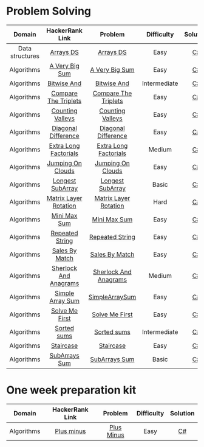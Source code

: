 # Problem Solving

|     Domain      |                                            HackerRank Link                                            |                                         Problem                                         |  Difficulty  |                                Solution                                |
|:---------------:|:-----------------------------------------------------------------------------------------------------:|:---------------------------------------------------------------------------------------:|:------------:|:----------------------------------------------------------------------:|
| Data structures |                 [Arrays DS](https://www.hackerrank.com/challenges/arrays-ds/problem)                  |             [Arrays DS](./ProblemSolving/ProblemSolving.Easy.ArraysDs.pdf)              |     Easy     |      [C#](../src/HackerRankSolutions/ProblemSolving/ArraysDs.cs)       |
|   Algorithms    |            [A Very Big Sum](https://www.hackerrank.com/challenges/a-very-big-sum/problem)             |         [A Very Big Sum](./ProblemSolving/ProblemSolving.Easy.AVeryBigSum.pdf)          |     Easy     |     [C#](../src/HackerRankSolutions/ProblemSolving/AVeryBigSum.cs)     |
|   Algorithms    | [Bitwise And](https://www.hackerrank.com/challenges/skills-verification/problem_solving_intermediate) |        [Bitwise And](./ProblemSolving/ProblemSolving.Intermediate.BitwiseAnd.md)        | Intermediate |     [C#](../src/HackerRankSolutions/ProblemSolving/BitwiseAnd.cs)      |
|   Algorithms    |      [Compare The Triplets](https://www.hackerrank.com/challenges/compare-the-triplets/problem)       |   [Compare The Triplets](./ProblemSolving/ProblemSolving.Easy.CompareTheTriplets.pdf)   |     Easy     | [C#](../src/HackerRankSolutions/ProblemSolving/CompareTheTriplets.cs)  |
|   Algorithms    |          [Counting Valleys](https://www.hackerrank.com/challenges/counting-valleys/problem)           |      [Counting Valleys](./ProblemSolving/ProblemSolving.Easy.CountingValleys.pdf)       |     Easy     |   [C#](../src/HackerRankSolutions/ProblemSolving/CountingValleys.cs)   |
|   Algorithms    |       [Diagonal Difference](https://www.hackerrank.com/challenges/diagonal-difference/problem)        |   [Diagonal Difference](./ProblemSolving/ProblemSolving.Easy.DiagonalDifference.pdf)    |     Easy     | [C#](../src/HackerRankSolutions/ProblemSolving/DiagonalDifference.cs)  |
|   Algorithms    |     [Extra Long Factorials](https://www.hackerrank.com/challenges/extra-long-factorials/problem)      | [Extra Long Factorials](./ProblemSolving/ProblemSolving.Medium.ExtraLongFactorials.pdf) |    Medium    | [C#](../src/HackerRankSolutions/ProblemSolving/ExtraLongFactorials.cs) |
|   Algorithms    |         [Jumping On Clouds](https://www.hackerrank.com/challenges/jumping-on-clouds/problem)          |      [Jumping On Clouds](./ProblemSolving/ProblemSolving.Easy.JumpingOnClouds.pdf)      |     Easy     |   [C#](../src/HackerRankSolutions/ProblemSolving/JumpingOnClouds.cs)   |
|   Algorithms    |       [Longest SubArray](https://www.hackerrank.com/skills-verification/problem_solving_basic)        |      [Longest SubArray](./ProblemSolving/ProblemSolving.Basic.LongestSubArray.md)       |    Basic     |   [C#](../src/HackerRankSolutions/ProblemSolving/LongestSubArray.cs)   |
|   Algorithms    |      [Matrix Layer Rotation](https://www.hackerrank.com/challenges/matrix-rotation-algo/problem)      |  [Matrix Layer Rotation](./ProblemSolving/ProblemSolving.Hard.MatrixLayerRotation.pdf)  |     Hard     | [C#](../src/HackerRankSolutions/ProblemSolving/MatrixLayerRotation.cs) |
|   Algorithms    |              [Mini Max Sum](https://www.hackerrank.com/challenges/mini-max-sum/problem)               |           [Mini Max Sum](./ProblemSolving/ProblemSolving.Easy.MiniMaxSum.pdf)           |     Easy     |     [C#](../src/HackerRankSolutions/ProblemSolving/MiniMaxSum.cs)      |
|   Algorithms    |           [Repeated String](https://www.hackerrank.com/challenges/repeated-string/problem)            |       [Repeated String](./ProblemSolving/ProblemSolving.Easy.RepeatedString.pdf)        |     Easy     |   [C#](../src/HackerRankSolutions/ProblemSolving/RepeatedString.cs)    |
|   Algorithms    |            [Sales By Match](https://www.hackerrank.com/challenges/sales-by-match/problem)             |         [Sales By Match](./ProblemSolving/ProblemSolving.Easy.SalesByMatch.pdf)         |     Easy     |    [C#](../src/HackerRankSolutions/ProblemSolving/SalesByMatch.cs)     |
|   Algorithms    |         [Sherlock And Anagrams](https://www.hackerrank.com/challenges/solve-me-first/problem)         | [Sherlock And Anagrams](./ProblemSolving/ProblemSolving.Medium.SherlockAndAnagrams.pdf) |    Medium    | [C#](../src/HackerRankSolutions/ProblemSolving/SherlockAndAnagrams.cs) |
|   Algorithms    |          [Simple Array Sum](https://www.hackerrank.com/challenges/simple-array-sum/problem)           |        [SimpleArraySum](./ProblemSolving/ProblemSolving.Easy.SimpleArraySum.pdf)        |     Easy     |   [C#](../src/HackerRankSolutions/ProblemSolving/SimpleArraySum.cs)    |
|   Algorithms    |            [Solve Me First](https://www.hackerrank.com/challenges/solve-me-first/problem)             |         [Solve Me First](./ProblemSolving/ProblemSolving.Easy.SolveMeFirst.pdf)         |     Easy     |    [C#](../src/HackerRankSolutions/ProblemSolving/SolveMeFirst.cs)     |
|   Algorithms    |      [Sorted sums](https://www.hackerrank.com/skills-verification/problem_solving_intermediate)       |        [Sorted sums](./ProblemSolving/ProblemSolving.Intermediate.SortedSums.md)        | Intermediate |     [C#](../src/HackerRankSolutions/ProblemSolving/SortedSums.cs)      |
|   Algorithms    |                 [Staircase](https://www.hackerrank.com/challenges/staircase/problem)                  |             [Staircase](./ProblemSolving/ProblemSolving.Easy.Staircase.pdf)             |     Easy     |      [C#](../src/HackerRankSolutions/ProblemSolving/StairCase.cs)      |
|   Algorithms    |         [SubArrays Sum](https://www.hackerrank.com/skills-verification/problem_solving_basic)         |         [SubArrays Sum](./ProblemSolving/ProblemSolving.Basic.SubArraysSum.md)          |    Basic     |    [C#](../src/HackerRankSolutions/ProblemSolving/SubArraysSum.cs)     |

# One week preparation kit

|     Domain      |                                         HackerRank Link                                         |                                        Problem                                        | Difficulty |                              Solution                               |
|:---------------:|:-----------------------------------------------------------------------------------------------:|:-------------------------------------------------------------------------------------:|:----------:|:-------------------------------------------------------------------:|
|   Algorithms    | [Plus minus](https://www.hackerrank.com/challenges/one-week-preparation-kit-plus-minus/problem) | [Plus Minus](./OneWeekPreparationKit/DayOne/OneWeekPreparationKit.Easy.PlusMinus.pdf) |    Easy    | [C#](../src/HackerRankSolutions/OneWeekPreparationKit/PlusMinus.cs) |